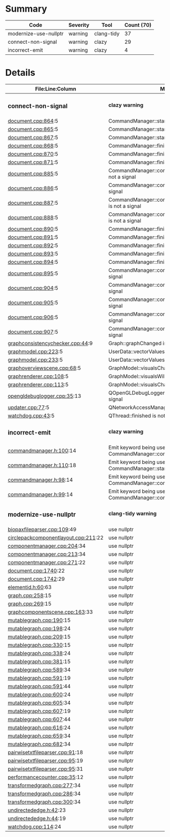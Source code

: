 # Summary
| Code | Severity | Tool | Count (70) |
|---|---|---|---|
| modernize-use-nullptr | warning | clang-tidy | 37 |
| connect-non-signal | warning | clazy | 29 |
| incorrect-emit | warning | clazy | 4 |
# Details
| File:Line:Column | Message |
|---|---|
| <h3>connect-non-signal</h3> | <h4>clazy warning</h4> |
| [document.cpp:864](https://github.com/graphia-app/graphia/blob/master/source/app/ui/document.cpp#L864 "source/app/ui/document.cpp:864"):5 | CommandManager::started is not a signal |
| [document.cpp:865](https://github.com/graphia-app/graphia/blob/master/source/app/ui/document.cpp#L865 "source/app/ui/document.cpp:865"):5 | CommandManager::started is not a signal |
| [document.cpp:867](https://github.com/graphia-app/graphia/blob/master/source/app/ui/document.cpp#L867 "source/app/ui/document.cpp:867"):5 | CommandManager::started is not a signal |
| [document.cpp:868](https://github.com/graphia-app/graphia/blob/master/source/app/ui/document.cpp#L868 "source/app/ui/document.cpp:868"):5 | CommandManager::finished is not a signal |
| [document.cpp:870](https://github.com/graphia-app/graphia/blob/master/source/app/ui/document.cpp#L870 "source/app/ui/document.cpp:870"):5 | CommandManager::finished is not a signal |
| [document.cpp:871](https://github.com/graphia-app/graphia/blob/master/source/app/ui/document.cpp#L871 "source/app/ui/document.cpp:871"):5 | CommandManager::finished is not a signal |
| [document.cpp:885](https://github.com/graphia-app/graphia/blob/master/source/app/ui/document.cpp#L885 "source/app/ui/document.cpp:885"):5 | CommandManager::commandProgressChanged is not a signal |
| [document.cpp:886](https://github.com/graphia-app/graphia/blob/master/source/app/ui/document.cpp#L886 "source/app/ui/document.cpp:886"):5 | CommandManager::commandVerbChanged is not a signal |
| [document.cpp:887](https://github.com/graphia-app/graphia/blob/master/source/app/ui/document.cpp#L887 "source/app/ui/document.cpp:887"):5 | CommandManager::commandIsCancellableChanged is not a signal |
| [document.cpp:888](https://github.com/graphia-app/graphia/blob/master/source/app/ui/document.cpp#L888 "source/app/ui/document.cpp:888"):5 | CommandManager::commandIsCancellingChanged is not a signal |
| [document.cpp:890](https://github.com/graphia-app/graphia/blob/master/source/app/ui/document.cpp#L890 "source/app/ui/document.cpp:890"):5 | CommandManager::finished is not a signal |
| [document.cpp:891](https://github.com/graphia-app/graphia/blob/master/source/app/ui/document.cpp#L891 "source/app/ui/document.cpp:891"):5 | CommandManager::finished is not a signal |
| [document.cpp:892](https://github.com/graphia-app/graphia/blob/master/source/app/ui/document.cpp#L892 "source/app/ui/document.cpp:892"):5 | CommandManager::finished is not a signal |
| [document.cpp:893](https://github.com/graphia-app/graphia/blob/master/source/app/ui/document.cpp#L893 "source/app/ui/document.cpp:893"):5 | CommandManager::finished is not a signal |
| [document.cpp:894](https://github.com/graphia-app/graphia/blob/master/source/app/ui/document.cpp#L894 "source/app/ui/document.cpp:894"):5 | CommandManager::finished is not a signal |
| [document.cpp:895](https://github.com/graphia-app/graphia/blob/master/source/app/ui/document.cpp#L895 "source/app/ui/document.cpp:895"):5 | CommandManager::commandCompleted is not a signal |
| [document.cpp:904](https://github.com/graphia-app/graphia/blob/master/source/app/ui/document.cpp#L904 "source/app/ui/document.cpp:904"):5 | CommandManager::commandStackCleared is not a signal |
| [document.cpp:905](https://github.com/graphia-app/graphia/blob/master/source/app/ui/document.cpp#L905 "source/app/ui/document.cpp:905"):5 | CommandManager::commandStackCleared is not a signal |
| [document.cpp:906](https://github.com/graphia-app/graphia/blob/master/source/app/ui/document.cpp#L906 "source/app/ui/document.cpp:906"):5 | CommandManager::commandStackCleared is not a signal |
| [document.cpp:907](https://github.com/graphia-app/graphia/blob/master/source/app/ui/document.cpp#L907 "source/app/ui/document.cpp:907"):5 | CommandManager::commandStackCleared is not a signal |
| [graphconsistencychecker.cpp:44](https://github.com/graphia-app/graphia/blob/master/source/app/graph/graphconsistencychecker.cpp#L44 "source/app/graph/graphconsistencychecker.cpp:44"):9 | Graph::graphChanged is not a signal |
| [graphmodel.cpp:223](https://github.com/graphia-app/graphia/blob/master/source/app/graph/graphmodel.cpp#L223 "source/app/graph/graphmodel.cpp:223"):5 | UserData::vectorValuesChanged is not a signal |
| [graphmodel.cpp:233](https://github.com/graphia-app/graphia/blob/master/source/app/graph/graphmodel.cpp#L233 "source/app/graph/graphmodel.cpp:233"):5 | UserData::vectorValuesChanged is not a signal |
| [graphoverviewscene.cpp:68](https://github.com/graphia-app/graphia/blob/master/source/app/rendering/graphoverviewscene.cpp#L68 "source/app/rendering/graphoverviewscene.cpp:68"):5 | GraphModel::visualsChanged is not a signal |
| [graphrenderer.cpp:108](https://github.com/graphia-app/graphia/blob/master/source/app/rendering/graphrenderer.cpp#L108 "source/app/rendering/graphrenderer.cpp:108"):5 | GraphModel::visualsWillChange is not a signal |
| [graphrenderer.cpp:113](https://github.com/graphia-app/graphia/blob/master/source/app/rendering/graphrenderer.cpp#L113 "source/app/rendering/graphrenderer.cpp:113"):5 | GraphModel::visualsChanged is not a signal |
| [opengldebuglogger.cpp:35](https://github.com/graphia-app/graphia/blob/master/source/app/rendering/opengldebuglogger.cpp#L35 "source/app/rendering/opengldebuglogger.cpp:35"):13 | QOpenGLDebugLogger::messageLogged is not a signal |
| [updater.cpp:77](https://github.com/graphia-app/graphia/blob/master/source/app/updates/updater.cpp#L77 "source/app/updates/updater.cpp:77"):5 | QNetworkAccessManager::finished is not a signal |
| [watchdog.cpp:43](https://github.com/graphia-app/graphia/blob/master/source/app/watchdog.cpp#L43 "source/app/watchdog.cpp:43"):5 | QThread::finished is not a signal |
| <h3>incorrect-emit</h3> | <h4>clazy warning</h4> |
| [commandmanager.h:100](https://github.com/graphia-app/graphia/blob/master/source/app/commands/commandmanager.h#L100 "source/app/commands/commandmanager.h:100"):14 | Emit keyword being used with non-signal CommandManager::commandIsCancellableChanged |
| [commandmanager.h:110](https://github.com/graphia-app/graphia/blob/master/source/app/commands/commandmanager.h#L110 "source/app/commands/commandmanager.h:110"):18 | Emit keyword being used with non-signal CommandManager::started |
| [commandmanager.h:98](https://github.com/graphia-app/graphia/blob/master/source/app/commands/commandmanager.h#L98 "source/app/commands/commandmanager.h:98"):14 | Emit keyword being used with non-signal CommandManager::commandProgressChanged |
| [commandmanager.h:99](https://github.com/graphia-app/graphia/blob/master/source/app/commands/commandmanager.h#L99 "source/app/commands/commandmanager.h:99"):14 | Emit keyword being used with non-signal CommandManager::commandVerbChanged |
| <h3>modernize-use-nullptr</h3> | <h4>clang-tidy warning</h4> |
| [biopaxfileparser.cpp:109](https://github.com/graphia-app/graphia/blob/master/source/shared/loading/biopaxfileparser.cpp#L109 "source/shared/loading/biopaxfileparser.cpp:109"):49 | use nullptr |
| [circlepackcomponentlayout.cpp:211](https://github.com/graphia-app/graphia/blob/master/source/app/layout/circlepackcomponentlayout.cpp#L211 "source/app/layout/circlepackcomponentlayout.cpp:211"):22 | use nullptr |
| [componentmanager.cpp:204](https://github.com/graphia-app/graphia/blob/master/source/app/graph/componentmanager.cpp#L204 "source/app/graph/componentmanager.cpp:204"):34 | use nullptr |
| [componentmanager.cpp:213](https://github.com/graphia-app/graphia/blob/master/source/app/graph/componentmanager.cpp#L213 "source/app/graph/componentmanager.cpp:213"):34 | use nullptr |
| [componentmanager.cpp:271](https://github.com/graphia-app/graphia/blob/master/source/app/graph/componentmanager.cpp#L271 "source/app/graph/componentmanager.cpp:271"):22 | use nullptr |
| [document.cpp:1740](https://github.com/graphia-app/graphia/blob/master/source/app/ui/document.cpp#L1740 "source/app/ui/document.cpp:1740"):22 | use nullptr |
| [document.cpp:1742](https://github.com/graphia-app/graphia/blob/master/source/app/ui/document.cpp#L1742 "source/app/ui/document.cpp:1742"):29 | use nullptr |
| [elementid.h:60](https://github.com/graphia-app/graphia/blob/master/source/shared/graph/elementid.h#L60 "source/shared/graph/elementid.h:60"):63 | use nullptr |
| [graph.cpp:258](https://github.com/graphia-app/graphia/blob/master/source/app/graph/graph.cpp#L258 "source/app/graph/graph.cpp:258"):15 | use nullptr |
| [graph.cpp:269](https://github.com/graphia-app/graphia/blob/master/source/app/graph/graph.cpp#L269 "source/app/graph/graph.cpp:269"):15 | use nullptr |
| [graphcomponentscene.cpp:163](https://github.com/graphia-app/graphia/blob/master/source/app/rendering/graphcomponentscene.cpp#L163 "source/app/rendering/graphcomponentscene.cpp:163"):33 | use nullptr |
| [mutablegraph.cpp:190](https://github.com/graphia-app/graphia/blob/master/source/app/graph/mutablegraph.cpp#L190 "source/app/graph/mutablegraph.cpp:190"):15 | use nullptr |
| [mutablegraph.cpp:198](https://github.com/graphia-app/graphia/blob/master/source/app/graph/mutablegraph.cpp#L198 "source/app/graph/mutablegraph.cpp:198"):24 | use nullptr |
| [mutablegraph.cpp:209](https://github.com/graphia-app/graphia/blob/master/source/app/graph/mutablegraph.cpp#L209 "source/app/graph/mutablegraph.cpp:209"):15 | use nullptr |
| [mutablegraph.cpp:330](https://github.com/graphia-app/graphia/blob/master/source/app/graph/mutablegraph.cpp#L330 "source/app/graph/mutablegraph.cpp:330"):15 | use nullptr |
| [mutablegraph.cpp:338](https://github.com/graphia-app/graphia/blob/master/source/app/graph/mutablegraph.cpp#L338 "source/app/graph/mutablegraph.cpp:338"):24 | use nullptr |
| [mutablegraph.cpp:381](https://github.com/graphia-app/graphia/blob/master/source/app/graph/mutablegraph.cpp#L381 "source/app/graph/mutablegraph.cpp:381"):15 | use nullptr |
| [mutablegraph.cpp:589](https://github.com/graphia-app/graphia/blob/master/source/app/graph/mutablegraph.cpp#L589 "source/app/graph/mutablegraph.cpp:589"):34 | use nullptr |
| [mutablegraph.cpp:591](https://github.com/graphia-app/graphia/blob/master/source/app/graph/mutablegraph.cpp#L591 "source/app/graph/mutablegraph.cpp:591"):19 | use nullptr |
| [mutablegraph.cpp:591](https://github.com/graphia-app/graphia/blob/master/source/app/graph/mutablegraph.cpp#L591 "source/app/graph/mutablegraph.cpp:591"):44 | use nullptr |
| [mutablegraph.cpp:600](https://github.com/graphia-app/graphia/blob/master/source/app/graph/mutablegraph.cpp#L600 "source/app/graph/mutablegraph.cpp:600"):24 | use nullptr |
| [mutablegraph.cpp:605](https://github.com/graphia-app/graphia/blob/master/source/app/graph/mutablegraph.cpp#L605 "source/app/graph/mutablegraph.cpp:605"):34 | use nullptr |
| [mutablegraph.cpp:607](https://github.com/graphia-app/graphia/blob/master/source/app/graph/mutablegraph.cpp#L607 "source/app/graph/mutablegraph.cpp:607"):19 | use nullptr |
| [mutablegraph.cpp:607](https://github.com/graphia-app/graphia/blob/master/source/app/graph/mutablegraph.cpp#L607 "source/app/graph/mutablegraph.cpp:607"):44 | use nullptr |
| [mutablegraph.cpp:616](https://github.com/graphia-app/graphia/blob/master/source/app/graph/mutablegraph.cpp#L616 "source/app/graph/mutablegraph.cpp:616"):24 | use nullptr |
| [mutablegraph.cpp:659](https://github.com/graphia-app/graphia/blob/master/source/app/graph/mutablegraph.cpp#L659 "source/app/graph/mutablegraph.cpp:659"):34 | use nullptr |
| [mutablegraph.cpp:682](https://github.com/graphia-app/graphia/blob/master/source/app/graph/mutablegraph.cpp#L682 "source/app/graph/mutablegraph.cpp:682"):34 | use nullptr |
| [pairwisetxtfileparser.cpp:91](https://github.com/graphia-app/graphia/blob/master/source/shared/loading/pairwisetxtfileparser.cpp#L91 "source/shared/loading/pairwisetxtfileparser.cpp:91"):18 | use nullptr |
| [pairwisetxtfileparser.cpp:95](https://github.com/graphia-app/graphia/blob/master/source/shared/loading/pairwisetxtfileparser.cpp#L95 "source/shared/loading/pairwisetxtfileparser.cpp:95"):19 | use nullptr |
| [pairwisetxtfileparser.cpp:95](https://github.com/graphia-app/graphia/blob/master/source/shared/loading/pairwisetxtfileparser.cpp#L95 "source/shared/loading/pairwisetxtfileparser.cpp:95"):31 | use nullptr |
| [performancecounter.cpp:35](https://github.com/graphia-app/graphia/blob/master/source/shared/utils/performancecounter.cpp#L35 "source/shared/utils/performancecounter.cpp:35"):12 | use nullptr |
| [transformedgraph.cpp:277](https://github.com/graphia-app/graphia/blob/master/source/app/transform/transformedgraph.cpp#L277 "source/app/transform/transformedgraph.cpp:277"):34 | use nullptr |
| [transformedgraph.cpp:286](https://github.com/graphia-app/graphia/blob/master/source/app/transform/transformedgraph.cpp#L286 "source/app/transform/transformedgraph.cpp:286"):34 | use nullptr |
| [transformedgraph.cpp:300](https://github.com/graphia-app/graphia/blob/master/source/app/transform/transformedgraph.cpp#L300 "source/app/transform/transformedgraph.cpp:300"):34 | use nullptr |
| [undirectededge.h:42](https://github.com/graphia-app/graphia/blob/master/source/shared/graph/undirectededge.h#L42 "source/shared/graph/undirectededge.h:42"):23 | use nullptr |
| [undirectededge.h:44](https://github.com/graphia-app/graphia/blob/master/source/shared/graph/undirectededge.h#L44 "source/shared/graph/undirectededge.h:44"):19 | use nullptr |
| [watchdog.cpp:114](https://github.com/graphia-app/graphia/blob/master/source/app/watchdog.cpp#L114 "source/app/watchdog.cpp:114"):24 | use nullptr |
